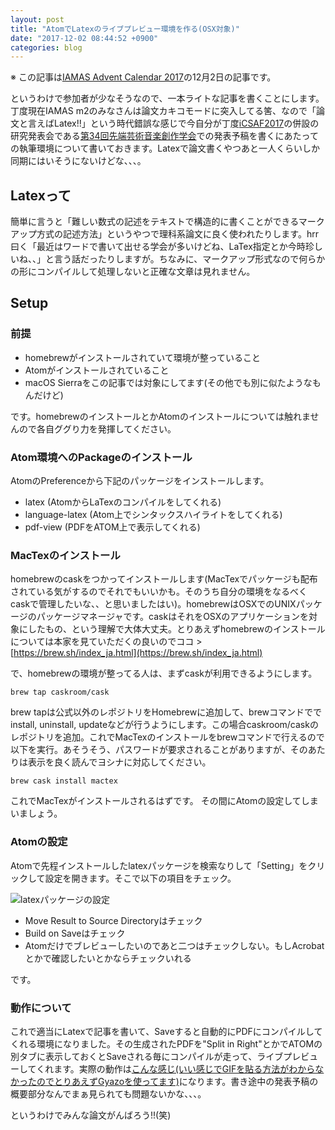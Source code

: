 ```yaml
---
layout: post
title: "AtomでLatexのライブプレビュー環境を作る(OSX対象)"
date: "2017-12-02 08:44:52 +0900"
categories: blog
---
```

※ この記事は[IAMAS Advent Calendar 2017](https://qiita.com/advent-calendar/2017/iamas)の12月2日の記事です。

というわけで参加者が少なそうなので、一本ライトな記事を書くことにします。丁度現在IAMAS m2のみなさんは論文カキコモードに突入してる筈、なので「論文と言えばLatex!!」という時代錯誤な感じで今自分が丁度[iCSAF2017](http://ic.jssa.info)の併設の研究発表会である[第34回先端芸術音楽創作学会](http://jssa.info)での発表予稿を書くにあたっての執筆環境について書いておきます。Latexで論文書くやつあと一人くらいしか同期にはいそうにないけどな、、、。

## Latexって
簡単に言うと「難しい数式の記述をテキストで構造的に書くことができるマークアップ方式の記述方法」というやつで理科系論文に良く使われたりします。hrr曰く「最近はワードで書いて出せる学会が多いけどね、LaTex指定とか今時珍しいね、、」と言う話だったりしますが。ちなみに、マークアップ形式なので何らかの形にコンパイルして処理しないと正確な文章は見れません。

## Setup
### 前提
* homebrewがインストールされていて環境が整っていること
* Atomがインストールされていること
* macOS Sierraをこの記事では対象にしてます(その他でも別に似たようなもんだけど)

です。homebrewのインストールとかAtomのインストールについては触れませんので各自ググり力を発揮してください。

### Atom環境へのPackageのインストール
AtomのPreferenceから下記のパッケージをインストールします。
* latex (AtomからLaTexのコンパイルをしてくれる)
* language-latex (Atom上でシンタックスハイライトをしてくれる)
* pdf-view (PDFをATOM上で表示してくれる)

### MacTexのインストール
homebrewのcaskをつかってインストールします(MacTexでパッケージも配布されている気がするのでそれでもいいかも。そのうち自分の環境をなるべくcaskで管理したいな、、と思いましたはい)。homebrewはOSXでのUNIXパッケージのパッケージマネージャです。caskはそれをOSXのアプリケーションを対象にしたもの、という理解で大体大丈夫。とりあえずhomebrewのインストールについては本家を見ていただくの良いのでココ > [https://brew.sh/index_ja.html](https://brew.sh/index_ja.html)

で、homebrewの環境が整ってる人は、まずcaskが利用できるようにします。

```console
brew tap caskroom/cask
```

brew tapは公式以外のレポジトリをHomebrewに追加して、brewコマンドででinstall, uninstall, updateなどが行うようにします。この場合caskroom/caskのレポジトリを追加。これでMacTexのインストールをbrewコマンドで行えるので以下を実行。あそうそう、パスワードが要求されることがありますが、そのあたりは表示を良く読んでヨシナに対応してください。

```console
brew cask install mactex
```

これでMacTexがインストールされるはずです。
その間にAtomの設定してしまいましょう。

### Atomの設定
Atomで先程インストールしたlatexパッケージを検索なりして「Setting」をクリックして設定を開きます。そこで以下の項目をチェック。

![latexパッケージの設定](https://i.gyazo.com/2ff0b89a21437113287dddd6376b71a0.png)

* Move Result to Source Directoryはチェック
* Build on Saveはチェック
* Atomだけでブレビューしたいのであと二つはチェックしない。もしAcrobatとかで確認したいとかならチェックいれる

です。

### 動作について
これで適当にLatexで記事を書いて、Saveすると自動的にPDFにコンパイルしてくれる環境になりました。その生成されたPDFを"Split in Right"とかでATOMの別タブに表示しておくとSaveされる毎にコンパイルが走って、ライブプレビューしてくれます。実際の動作は[こんな感じ(いい感じでGIFを貼る方法がわからなかったのでとりあえずGyazoを使ってます)](https://gyazo.com/e49e0ef99a3a361609e87f51f8b7349a)になります。書き途中の発表予稿の概要部分なんでまぁ見られても問題ないかな、、、。

というわけでみんな論文がんばろう!!(笑)
